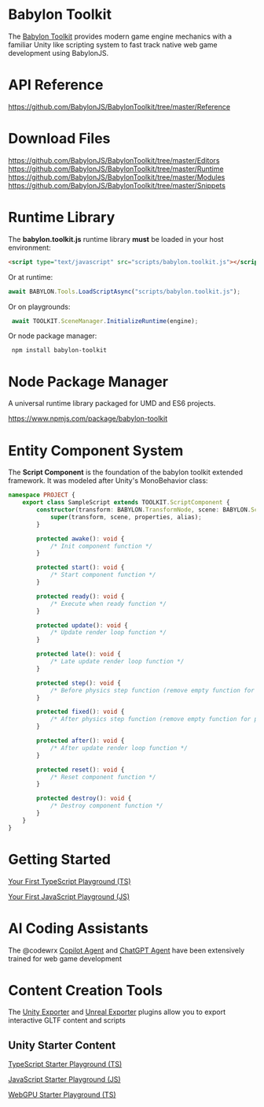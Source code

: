 # Babylon Toolkit

The <a target="_blank" href="https://www.babylontoolkit.com">Babylon Toolkit</a> provides modern game engine mechanics with a familiar Unity like scripting system to fast track native web game development using BabylonJS.


# API Reference

https://github.com/BabylonJS/BabylonToolkit/tree/master/Reference


# Download Files

https://github.com/BabylonJS/BabylonToolkit/tree/master/Editors
https://github.com/BabylonJS/BabylonToolkit/tree/master/Runtime
https://github.com/BabylonJS/BabylonToolkit/tree/master/Modules
https://github.com/BabylonJS/BabylonToolkit/tree/master/Snippets


# Runtime Library

The **babylon.toolkit.js** runtime library **must** be loaded in your host environment:

```html
<script type="text/javascript" src="scripts/babylon.toolkit.js"></script>
```

Or at runtime:
```typescript
await BABYLON.Tools.LoadScriptAsync("scripts/babylon.toolkit.js");
```

Or on playgrounds:
```typescript
 await TOOLKIT.SceneManager.InitializeRuntime(engine);
```

Or node package manager:
```
 npm install babylon-toolkit
```


# Node Package Manager

A universal runtime library packaged for UMD and ES6 projects.

https://www.npmjs.com/package/babylon-toolkit


# Entity Component System

The **Script Component** is the foundation of the babylon toolkit extended framework. It was modeled after Unity's MonoBehavior class:
```typescript
namespace PROJECT {
    export class SampleScript extends TOOLKIT.ScriptComponent {
        constructor(transform: BABYLON.TransformNode, scene: BABYLON.Scene, properties: any = {}, alias: string = "PROJECT.SampleScript") {
            super(transform, scene, properties, alias);
        }        

        protected awake(): void {
            /* Init component function */
        }

        protected start(): void {
            /* Start component function */
        }

        protected ready(): void {
            /* Execute when ready function */
        }

        protected update(): void {
            /* Update render loop function */
        }

        protected late(): void {
            /* Late update render loop function */
        }

        protected step(): void {
            /* Before physics step function (remove empty function for performance) */
        }

        protected fixed(): void {
            /* After physics step function (remove empty function for performance) */
        }

        protected after(): void {
            /* After update render loop function */
        }

        protected reset(): void {
            /* Reset component function */
        }

        protected destroy(): void {
            /* Destroy component function */
        }
    }
}
```


# Getting Started 

<a target="_blank" href="https://playground.babylonjs.com/index.html?BabylonToolkit#PNII2N">Your First TypeScript Playground (TS)</a>

<a target="_blank" href="https://playground.babylonjs.com/index.html?BabylonToolkit#HLQXU4">Your First JavaScript Playground (JS)</a>


# AI Coding Assistants

The @codewrx <a target="_blank" href="https://marketplace.visualstudio.com/items?itemName=MackeyKinard.codewrx-babylon-agent">Copilot Agent</a> and <a target="_blank" href="https://chatgpt.com/g/g-68329759940c8191bff103476e6220b0-babylon-toolkit-agent">ChatGPT Agent</a> have been extensively trained for web game development


# Content Creation Tools

The <a target="_blank" href="https://github.com/BabylonJS/BabylonToolkit/tree/master/Editors/Unity">Unity Exporter</a> and <a target="_blank" href="https://github.com/BabylonJS/BabylonToolkit/tree/master/Editors/Unreal">Unreal Exporter</a> plugins allow you to export interactive GLTF content and scripts


Unity Starter Content
----------------------
<a target="_blank" href="https://playground.babylonjs.com/index.html?BabylonToolkit#V9AUOR">TypeScript Starter Playground (TS)</a>

<a target="_blank" href="https://playground.babylonjs.com/index.html?BabylonToolkit#GJWO5O">JavaScript Starter Playground (JS)</a>

<a target="_blank" href="https://playground.babylonjs.com/index.html?webgpu&BabylonToolkit#TWDYSM">WebGPU Starter Playground (TS)</a>
